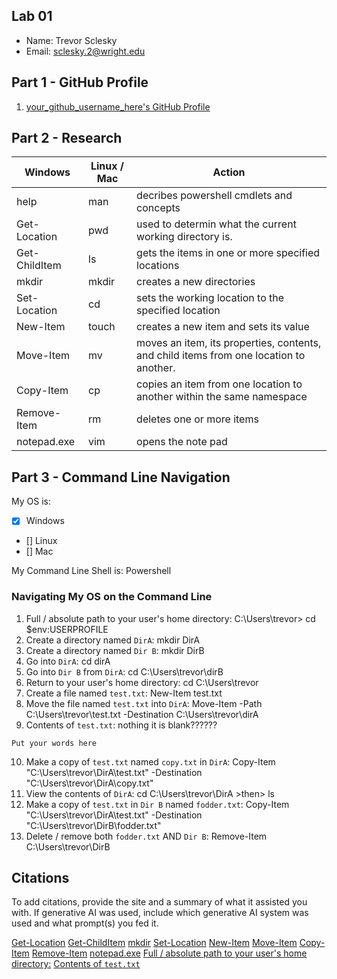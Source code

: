 ## Lab 01

- Name: Trevor Sclesky
- Email: sclesky.2@wright.edu

## Part 1 - GitHub Profile

1. [your_github_username_here's GitHub Profile](FIXTHISURL-https://github.com/your_username)

## Part 2 - Research

| Windows | Linux / Mac | Action |
| ---     | ---         | ---    |
| help    | man         | decribes powershell cmdlets and concepts       |
| Get-Location | pwd    | used to determin what the current working directory is.      |
| Get-ChildItem | ls    | gets the items in one or more specified locations       |
| mkdir   | mkdir       | creates a new directories        |
| Set-Location | cd     | sets the working location to the specified location       |
| New-Item | touch      | creates a new item and sets its value       |
| Move-Item | mv        | moves an item, its properties, contents, and child items from one location to another.       |
| Copy-Item | cp        | copies an item from one location to another within the same namespace       |
| Remove-Item | rm      | deletes one or more items       |
| notepad.exe | vim     | opens the note pad       |

## Part 3 - Command Line Navigation

My OS is:
- [x] Windows
- [] Linux
- [] Mac

My Command Line Shell is: Powershell

### Navigating My OS on the Command Line

1. Full / absolute path to your user's home directory: C:\Users\trevor> cd $env:USERPROFILE
2. Create a directory named `DirA`: mkdir DirA
3. Create a directory named `Dir B`:  mkdir DirB
4. Go into `DirA`: cd dirA
5. Go into `Dir B` from `DirA`: cd C:\Users\trevor\dirB
6. Return to your user's home directory: cd C:\Users\trevor
7. Create a file named `test.txt`:  New-Item test.txt
8. Move the file named `test.txt` into `DirA`: Move-Item -Path C:\Users\trevor\test.txt -Destination C:\Users\trevor\dirA
9. Contents of `test.txt`: nothing it is blank??????
```
Put your words here
```
10. Make a copy of `test.txt` named `copy.txt` in `DirA`: Copy-Item "C:\Users\trevor\DirA\test.txt" -Destination "C:\Users\trevor\DirA\copy.txt"
11. View the contents of `DirA`: cd C:\Users\trevor\DirA >then> ls
12. Make a copy of `test.txt` in `Dir B` named `fodder.txt`: Copy-Item "C:\Users\trevor\DirA\test.txt" -Destination "C:\Users\trevor\DirB\fodder.txt"
13. Delete / remove both `fodder.txt` AND `Dir B`: Remove-Item C:\Users\trevor\DirB

## Citations

To add citations, provide the site and a summary of what it assisted you with.  If generative AI was used, include which generative AI system was used and what prompt(s) you fed it.

[Get-Location](https://learn.microsoft.com/en-us/powershell/module/microsoft.powershell.management/get-location?view=powershell-7.5)
[Get-ChildItem](https://learn.microsoft.com/en-us/powershell/module/microsoft.powershell.management/get-childitem?view=powershell-7.5)
[mkdir](https://stackoverflow.com/questions/70988505/what-is-the-mkdir-p-equivalent-in-powershell)
[Set-Location](https://learn.microsoft.com/en-us/powershell/module/microsoft.powershell.management/set-location?view=powershell-7.5)
[New-Item](https://learn.microsoft.com/en-us/powershell/module/microsoft.powershell.management/new-item?view=powershell-7.5)
[Move-Item](https://learn.microsoft.com/en-us/powershell/module/microsoft.powershell.management/move-item?view=powershell-7.5)
[Copy-Item](https://learn.microsoft.com/en-us/powershell/module/microsoft.powershell.management/copy-item?view=powershell-7.5)
[Remove-Item](https://learn.microsoft.com/en-us/powershell/module/microsoft.powershell.management/remove-item?view=powershell-7.5)
[notepad.exe](https://learn.microsoft.com/en-us/powershell/module/microsoft.powershell.management/start-process?view=powershell-7.5)
[ Full / absolute path to your user's home directory:](https://stackoverflow.com/questions/65123462/get-path-to-the-user-home-directory-on-windows-in-powershell)
[Contents of `test.txt`](https://learn.microsoft.com/en-us/powershell/module/microsoft.powershell.management/get-content?view=powershell-7.5)


